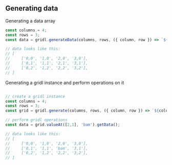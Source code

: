 ## Generating data

Generating a data array
```javascript
const columns = 4;
const rows = 3;
const data = gridl.generateData(columns, rows, ({ column, row }) => `${column},${row}`);

// data looks like this:
// [
//     ['0,0', '1,0', '2,0', '3,0'],
//     ['0,1', '1,1', '2,1', '3,1'],
//     ['0,2', '1,2', '2,2', '3,2'],
// ]
```

Generating a gridl instance and perform operations on it
```javascript

// create a gridl instance
const columns = 4;
const rows = 3;
const grid = gridl.generate(columns, rows, ({ column, row }) => `${column},${row}`);

// perform gridl operations
const data = grid.valueAt([2,1], 'bam').getData();

// data looks like this:
// [
//     ['0,0', '1,0', '2,0', '3,0'],
//     ['0,1', '1,1', 'bam', '3,1'],
//     ['0,2', '1,2', '2,2', '3,2'],
// ]
```